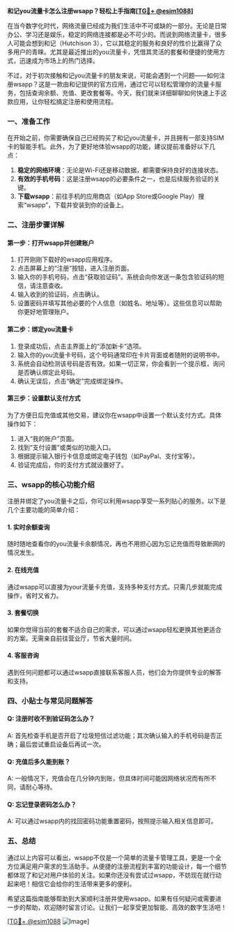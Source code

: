 **和记you流量卡怎么注册wsapp？轻松上手指南[[TG💪+ @esim1088](https://t.me/s/esim1088)]**

在当今数字化时代，网络流量已经成为我们生活中不可或缺的一部分。无论是日常办公、学习还是娱乐，稳定的网络连接都是必不可少的。而说到网络流量卡，很多人可能会想到和记（Hutchison 3），它以其稳定的服务和良好的性价比赢得了众多用户的青睐。尤其是最近推出的you流量卡，凭借其灵活的套餐和便捷的使用方式，迅速成为市场上的热门选择。

不过，对于初次接触和记you流量卡的朋友来说，可能会遇到一个问题——如何注册wsapp？这是一款由和记提供的官方应用，通过它可以轻松管理你的流量卡服务，包括查询余额、充值、更改套餐等。今天，我们就来详细聊聊如何快速上手这款应用，让你轻松搞定注册和使用流程。

### 一、准备工作

在开始之前，你需要确保自己已经购买了和记you流量卡，并且拥有一部支持SIM卡的智能手机。此外，为了更好地体验wsapp的功能，建议提前准备好以下几点：

1. **稳定的网络环境**：无论是Wi-Fi还是移动数据，都需要保持良好的连接状态。
2. **有效的手机号码**：这是注册wsapp的必要条件之一，也是后续服务验证的关键。
3. **下载wsapp**：前往手机的应用商店（如App Store或Google Play）搜索“wsapp”，下载并安装到你的设备上。

### 二、注册步骤详解

#### 第一步：打开wsapp并创建账户

1. 打开刚刚下载好的wsapp应用程序。
2. 点击屏幕上的“注册”按钮，进入注册页面。
3. 输入你的手机号码，点击“获取验证码”。系统会向你发送一条包含验证码的短信，请注意查收。
4. 输入收到的验证码，点击确认。
5. 设置密码并填写其他必要的个人信息（如姓名、地址等）。这些信息可以帮助你更好地管理账户。

#### 第二步：绑定you流量卡

1. 登录成功后，点击主界面上的“添加新卡”选项。
2. 输入你的you流量卡号码，这个号码通常印在卡片背面或者随附的说明书中。
3. 系统会自动检测该号码是否有效。如果一切正常，你会看到一个提示框，询问是否确认绑定此号码。
4. 确认无误后，点击“确定”完成绑定操作。

#### 第三步：设置默认支付方式

为了方便日后充值或其他交易，建议你在wsapp中设置一个默认支付方式。具体操作如下：

1. 进入“我的账户”页面。
2. 找到“支付设置”或类似的功能入口。
3. 根据提示输入银行卡信息或绑定电子钱包（如PayPal、支付宝等）。
4. 验证完成后，你的支付方式就设置好了。

### 三、wsapp的核心功能介绍

注册并绑定了you流量卡之后，你可以利用wsapp享受一系列贴心的服务。以下是几个主要功能的简单介绍：

#### 1. 实时余额查询

随时随地查看你的you流量卡余额情况，再也不用担心因为忘记充值而导致断网的情况发生。

#### 2. 在线充值

通过wsapp可以直接为your流量卡充值，支持多种支付方式。只需几步就能完成操作，省时又省力。

#### 3. 套餐切换

如果你觉得当前的套餐不适合自己的需求，可以通过wsapp轻松更换其他更适合的方案。无需亲自前往营业厅，节省大量时间。

#### 4. 客服咨询

遇到任何问题都可以通过wsapp直接联系客服人员，他们会为你提供专业的解答和支持。

### 四、小贴士与常见问题解答

#### Q: 注册时收不到验证码怎么办？
A: 首先检查手机是否开启了垃圾短信过滤功能；其次确认输入的手机号码是否正确；最后尝试重启设备后再试一次。

#### Q: 充值后多久能到账？
A: 一般情况下，充值会在几分钟内到账，但具体时间可能因网络状况而有所不同，请耐心等待。

#### Q: 忘记登录密码怎么办？
A: 可以通过wsapp内的找回密码功能重置密码，按照提示输入相关信息即可。

### 五、总结

通过以上内容可以看出，wsapp不仅是一个简单的流量卡管理工具，更是一个全方位满足用户需求的生活助手。从便捷的注册流程到丰富的功能设计，每一个细节都体现了和记对用户体验的关注。如果你还没有尝试过wsapp，不妨现在就行动起来吧！相信它会给你的生活带来更多的便利。

希望这篇指南能够帮助到大家顺利注册并使用wsapp。如果有任何疑问或需要进一步的帮助，欢迎随时留言讨论。让我们一起享受更加智能、高效的数字生活吧！

[[TG💪+ @esim1088](https://t.me/s/esim1088) ![Image](https://i.postimg.cc/4NQfJmqS/Snipaste-2025-05-13-00-14-12.png)]
